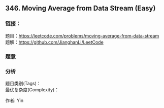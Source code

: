 ## 346. Moving Average from Data Stream (Easy)

### **链接**：
题目：https://leetcode.com/problems/moving-average-from-data-stream  
题解：https://github.com/JianghanLi/LeetCode

### **题意**



### **分析**  
题目类别(Tags)：  
最优复杂度(Complexity)：  



作者: Yin
